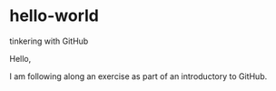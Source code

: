 # hello-world
tinkering with GitHub

Hello,

I am following along an exercise as part of an introductory to GitHub.
